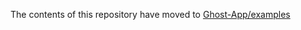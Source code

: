 The contents of this repository have moved to [Ghost-App/examples](https://github.com/TryGhost/Ghost-App/tree/master/examples)
